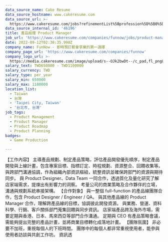 ```yaml
---
data_source_name: Cake Resume
data_source_hostname: www.cakeresume.com
data_source_url: >-
  https://www.cakeresume.com/jobs?refinementList%5Bprofession%5D%5B0%5D=game-production&range%5Bsalary_range%5D%5Bmin%5D=1000000
data_source_internal_id: '46196'
title: 產品經理 Product Manager
job_url: 'https://www.cakeresume.com/companies/funnow/jobs/product-manager-23b195'
date: 2022-09-12T02:38:35.998Z
company_name: FunNow - 即時預訂都會享樂的第一選擇
company_page_url: 'https://www.cakeresume.com/companies/funnow'
company_logo_url: >-
  https://media.cakeresume.com/image/upload/s--OJk2bwDt--/c_pad,fl_png8,h_200,w_200/v1588573843/tyim2xqi5znoptmhgw0c.png
salary_text: TWD650000 - TWD1100000
salary_currency: TWD
salary_type: per_year
salary_min: 650000
salary_max: 1100000
location_list:
  - Taiwan
  - 台灣
  - 'Taipei City, Taiwan'
  - '台北市, 台灣'
job_tags:
  - Product Management
  - Product Manager
  - Product Roadmap
  - Product Planning
badges:
  - Game Production

---
```


【工作內容】 主導產品規劃、制定產品策略，評估產品開發優先順序，制定產品開發與上線計畫，包含專案目標、指標訂定、時程規劃、資源整合、回饋收集等。 與跨部門溝通協調，作為組織內部資訊樞紐，統整資訊並確保跨部門的資源與期待同步。 與 Product Designer、Data Team 一同合作，透過質化及量化研究了解店家端需求，提煉出有影響力的洞察。 考量公司的商業策略及合作夥伴的立場，溝通與規劃系統串接架構。 【合作對象】 與一整個 full-function 的產品線團隊合作，包含 Product Designer / Engineer / QA。 與其他產品線的 Product Manager 合作，理解跨產品線的目標，協調彼此開發資源。 與業務、營運、資料科學、行銷、客戶關係部門蒐集回饋與同步資訊。 店家端產品跨及海外市場，需要定期與香港、日本、馬來西亞等部門合作溝通。 定期與 CEO 有產品策略會議， 需能夠提出完整的產品計畫，並將商業目標轉化成落地計畫。 【團隊氛圍】 非必要不加班，重視每個人的下班時間。 團隊中的每個人都非常重視使用者，能參與使用者訪談與共創工作坊。 資訊透